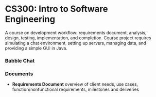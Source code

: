 # CS300: Intro to Software Engineering
A course on development workflow: requirements document, analysis, design, testing, implementation, and completion. 
Course project requires simulating a chat environment, setting up servers, managing data, and providing a simple GUI in Java.

### Babble Chat

### Documents
* **Requirements Document**
overview of client needs, use cases, function/nonfunctional requirements, milestones and deliveries
